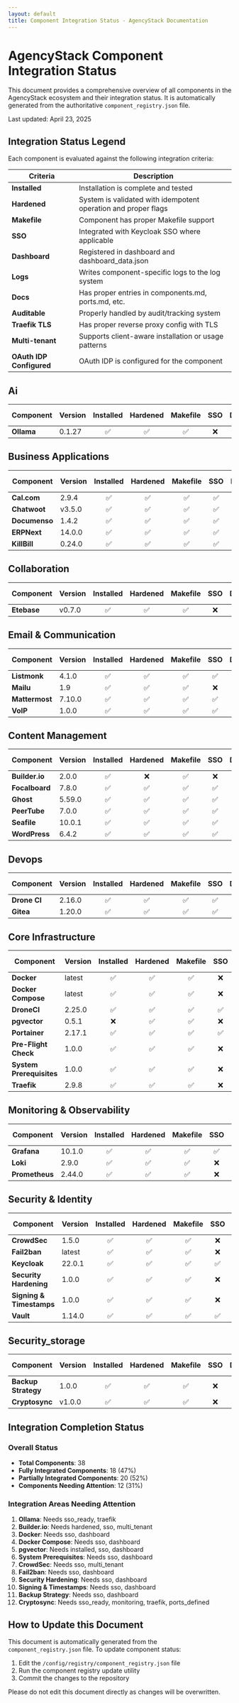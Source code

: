 ```yaml
---
layout: default
title: Component Integration Status - AgencyStack Documentation
---
```


# AgencyStack Component Integration Status

This document provides a comprehensive overview of all components in the AgencyStack ecosystem and their integration status. It is automatically generated from the authoritative `component_registry.json` file.

Last updated: April 23, 2025

## Integration Status Legend

Each component is evaluated against the following integration criteria:

| Criteria | Description |
|----------|-------------|
| **Installed** | Installation is complete and tested |
| **Hardened** | System is validated with idempotent operation and proper flags |
| **Makefile** | Component has proper Makefile support |
| **SSO** | Integrated with Keycloak SSO where applicable |
| **Dashboard** | Registered in dashboard and dashboard_data.json |
| **Logs** | Writes component-specific logs to the log system |
| **Docs** | Has proper entries in components.md, ports.md, etc. |
| **Auditable** | Properly handled by audit/tracking system |
| **Traefik TLS** | Has proper reverse proxy config with TLS |
| **Multi-tenant** | Supports client-aware installation or usage patterns |
| **OAuth IDP Configured** | OAuth IDP is configured for the component |

## Ai

| Component | Version | Installed | Hardened | Makefile | SSO | Dashboard | Logs | Docs | Auditable | Traefik TLS | Multi-tenant | OAuth IDP Configured |
|-----------|---------|:---------:|:--------:|:--------:|:---:|:---------:|:----:|:----:|:---------:|:-----------:|:------------:|:-------------------:|
| **Ollama** | 0.1.27 | ✅ | ✅ | ✅ | ❌ | ✅ | ✅ | ✅ | ✅ | ❌ | ✅ | ❌ |


## Business Applications

| Component | Version | Installed | Hardened | Makefile | SSO | Dashboard | Logs | Docs | Auditable | Traefik TLS | Multi-tenant | OAuth IDP Configured |
|-----------|---------|:---------:|:--------:|:--------:|:---:|:---------:|:----:|:----:|:---------:|:-----------:|:------------:|:-------------------:|
| **Cal.com** | 2.9.4 | ✅ | ✅ | ✅ | ✅ | ✅ | ✅ | ✅ | ✅ | ✅ | ✅ | ❌ |
| **Chatwoot** | v3.5.0 | ✅ | ✅ | ✅ | ✅ | ✅ | ✅ | ✅ | ✅ | ✅ | ✅ | ❌ |
| **Documenso** | 1.4.2 | ✅ | ✅ | ✅ | ✅ | ✅ | ✅ | ✅ | ✅ | ✅ | ✅ | ❌ |
| **ERPNext** | 14.0.0 | ✅ | ✅ | ✅ | ✅ | ✅ | ✅ | ✅ | ✅ | ✅ | ✅ | ❌ |
| **KillBill** | 0.24.0 | ✅ | ✅ | ✅ | ✅ | ✅ | ✅ | ✅ | ✅ | ✅ | ✅ | ❌ |


## Collaboration

| Component | Version | Installed | Hardened | Makefile | SSO | Dashboard | Logs | Docs | Auditable | Traefik TLS | Multi-tenant | OAuth IDP Configured |
|-----------|---------|:---------:|:--------:|:--------:|:---:|:---------:|:----:|:----:|:---------:|:-----------:|:------------:|:-------------------:|
| **Etebase** | v0.7.0 | ✅ | ✅ | ✅ | ❌ | ❌ | ❌ | ❌ | ❌ | ❌ | ✅ | ❌ |


## Email & Communication

| Component | Version | Installed | Hardened | Makefile | SSO | Dashboard | Logs | Docs | Auditable | Traefik TLS | Multi-tenant | OAuth IDP Configured |
|-----------|---------|:---------:|:--------:|:--------:|:---:|:---------:|:----:|:----:|:---------:|:-----------:|:------------:|:-------------------:|
| **Listmonk** | 4.1.0 | ✅ | ✅ | ✅ | ✅ | ✅ | ✅ | ✅ | ✅ | ✅ | ✅ | ❌ |
| **Mailu** | 1.9 | ✅ | ✅ | ✅ | ❌ | ✅ | ✅ | ✅ | ✅ | ✅ | ✅ | ❌ |
| **Mattermost** | 7.10.0 | ✅ | ✅ | ✅ | ✅ | ✅ | ✅ | ✅ | ✅ | ✅ | ✅ | ❌ |
| **VoIP** | 1.0.0 | ✅ | ✅ | ✅ | ✅ | ✅ | ✅ | ✅ | ✅ | ✅ | ✅ | ❌ |


## Content Management

| Component | Version | Installed | Hardened | Makefile | SSO | Dashboard | Logs | Docs | Auditable | Traefik TLS | Multi-tenant | OAuth IDP Configured |
|-----------|---------|:---------:|:--------:|:--------:|:---:|:---------:|:----:|:----:|:---------:|:-----------:|:------------:|:-------------------:|
| **Builder.io** | 2.0.0 | ✅ | ❌ | ✅ | ❌ | ✅ | ✅ | ✅ | ✅ | ✅ | ❌ | ❌ |
| **Focalboard** | 7.8.0 | ✅ | ✅ | ✅ | ✅ | ✅ | ✅ | ✅ | ✅ | ✅ | ✅ | ❌ |
| **Ghost** | 5.59.0 | ✅ | ✅ | ✅ | ✅ | ✅ | ✅ | ✅ | ✅ | ✅ | ✅ | ❌ |
| **PeerTube** | 7.0.0 | ✅ | ✅ | ✅ | ✅ | ✅ | ✅ | ✅ | ✅ | ✅ | ✅ | ❌ |
| **Seafile** | 10.0.1 | ✅ | ✅ | ✅ | ✅ | ✅ | ✅ | ✅ | ✅ | ✅ | ✅ | ❌ |
| **WordPress** | 6.4.2 | ✅ | ✅ | ✅ | ✅ | ✅ | ✅ | ✅ | ✅ | ✅ | ✅ | ❌ |


## Devops

| Component | Version | Installed | Hardened | Makefile | SSO | Dashboard | Logs | Docs | Auditable | Traefik TLS | Multi-tenant | OAuth IDP Configured |
|-----------|---------|:---------:|:--------:|:--------:|:---:|:---------:|:----:|:----:|:---------:|:-----------:|:------------:|:-------------------:|
| **Drone CI** | 2.16.0 | ✅ | ✅ | ✅ | ✅ | ✅ | ✅ | ✅ | ✅ | ✅ | ✅ | ❌ |
| **Gitea** | 1.20.0 | ✅ | ✅ | ✅ | ✅ | ✅ | ✅ | ✅ | ✅ | ✅ | ✅ | ❌ |


## Core Infrastructure

| Component | Version | Installed | Hardened | Makefile | SSO | Dashboard | Logs | Docs | Auditable | Traefik TLS | Multi-tenant | OAuth IDP Configured |
|-----------|---------|:---------:|:--------:|:--------:|:---:|:---------:|:----:|:----:|:---------:|:-----------:|:------------:|:-------------------:|
| **Docker** | latest | ✅ | ✅ | ✅ | ❌ | ❌ | ✅ | ✅ | ✅ | ✅ | ✅ | ❌ |
| **Docker Compose** | latest | ✅ | ✅ | ✅ | ❌ | ❌ | ✅ | ✅ | ✅ | ✅ | ✅ | ❌ |
| **DroneCI** | 2.25.0 | ✅ | ✅ | ✅ | ✅ | ✅ | ✅ | ✅ | ✅ | ✅ | ❌ | ❌ |
| **pgvector** | 0.5.1 | ❌ | ✅ | ✅ | ❌ | ❌ | ✅ | ✅ | ✅ | ✅ | ✅ | ❌ |
| **Portainer** | 2.17.1 | ✅ | ✅ | ✅ | ✅ | ✅ | ✅ | ✅ | ✅ | ✅ | ❌ | ❌ |
| **Pre-Flight Check** | 1.0.0 | ✅ | ✅ | ✅ | ❌ | ✅ | ✅ | ✅ | ✅ | ✅ | ✅ | ❌ |
| **System Prerequisites** | 1.0.0 | ✅ | ✅ | ✅ | ❌ | ❌ | ✅ | ✅ | ✅ | ✅ | ✅ | ❌ |
| **Traefik** | 2.9.8 | ✅ | ✅ | ✅ | ❌ | ✅ | ✅ | ✅ | ✅ | ✅ | ✅ | ❌ |


## Monitoring & Observability

| Component | Version | Installed | Hardened | Makefile | SSO | Dashboard | Logs | Docs | Auditable | Traefik TLS | Multi-tenant | OAuth IDP Configured |
|-----------|---------|:---------:|:--------:|:--------:|:---:|:---------:|:----:|:----:|:---------:|:-----------:|:------------:|:-------------------:|
| **Grafana** | 10.1.0 | ✅ | ✅ | ✅ | ✅ | ✅ | ✅ | ✅ | ✅ | ✅ | ✅ | ❌ |
| **Loki** | 2.9.0 | ✅ | ✅ | ✅ | ❌ | ✅ | ✅ | ✅ | ✅ | ✅ | ✅ | ❌ |
| **Prometheus** | 2.44.0 | ✅ | ✅ | ✅ | ❌ | ✅ | ✅ | ✅ | ✅ | ✅ | ✅ | ❌ |


## Security & Identity

| Component | Version | Installed | Hardened | Makefile | SSO | Dashboard | Logs | Docs | Auditable | Traefik TLS | Multi-tenant | OAuth IDP Configured |
|-----------|---------|:---------:|:--------:|:--------:|:---:|:---------:|:----:|:----:|:---------:|:-----------:|:------------:|:-------------------:|
| **CrowdSec** | 1.5.0 | ✅ | ✅ | ✅ | ❌ | ✅ | ✅ | ✅ | ✅ | ✅ | ❌ | ❌ |
| **Fail2ban** | latest | ✅ | ✅ | ✅ | ❌ | ❌ | ✅ | ✅ | ✅ | ✅ | ✅ | ❌ |
| **Keycloak** | 22.0.1 | ✅ | ✅ | ✅ | ✅ | ✅ | ✅ | ✅ | ✅ | ✅ | ✅ | ❌ |
| **Security Hardening** | 1.0.0 | ✅ | ✅ | ✅ | ❌ | ❌ | ✅ | ✅ | ✅ | ✅ | ✅ | ❌ |
| **Signing & Timestamps** | 1.0.0 | ✅ | ✅ | ✅ | ❌ | ❌ | ✅ | ✅ | ✅ | ✅ | ✅ | ❌ |
| **Vault** | 1.14.0 | ✅ | ✅ | ✅ | ✅ | ✅ | ✅ | ✅ | ✅ | ✅ | ✅ | ❌ |


## Security_storage

| Component | Version | Installed | Hardened | Makefile | SSO | Dashboard | Logs | Docs | Auditable | Traefik TLS | Multi-tenant | OAuth IDP Configured |
|-----------|---------|:---------:|:--------:|:--------:|:---:|:---------:|:----:|:----:|:---------:|:-----------:|:------------:|:-------------------:|
| **Backup Strategy** | 1.0.0 | ✅ | ✅ | ✅ | ❌ | ❌ | ✅ | ✅ | ✅ | ✅ | ✅ | ❌ |
| **Cryptosync** | v1.0.0 | ✅ | ✅ | ✅ | ❌ | ❌ | ❌ | ❌ | ❌ | ❌ | ✅ | ❌ |


## Integration Completion Status

### Overall Status

- **Total Components**: 38
- **Fully Integrated Components**: 18 (47%)
- **Partially Integrated Components**: 20 (52%)
- **Components Needing Attention**: 12 (31%)

### Integration Areas Needing Attention

1. **Ollama**: Needs sso_ready, traefik
1. **Builder.io**: Needs hardened, sso, multi_tenant
1. **Docker**: Needs sso, dashboard
1. **Docker Compose**: Needs sso, dashboard
1. **pgvector**: Needs installed, sso, dashboard
1. **System Prerequisites**: Needs sso, dashboard
1. **CrowdSec**: Needs sso, multi_tenant
1. **Fail2ban**: Needs sso, dashboard
1. **Security Hardening**: Needs sso, dashboard
1. **Signing & Timestamps**: Needs sso, dashboard
1. **Backup Strategy**: Needs sso, dashboard
1. **Cryptosync**: Needs sso_ready, monitoring, traefik, ports_defined

## How to Update this Document

This document is automatically generated from the `component_registry.json` file. To update component status:

1. Edit the `/config/registry/component_registry.json` file
2. Run the component registry update utility
3. Commit the changes to the repository

Please do not edit this document directly as changes will be overwritten.
